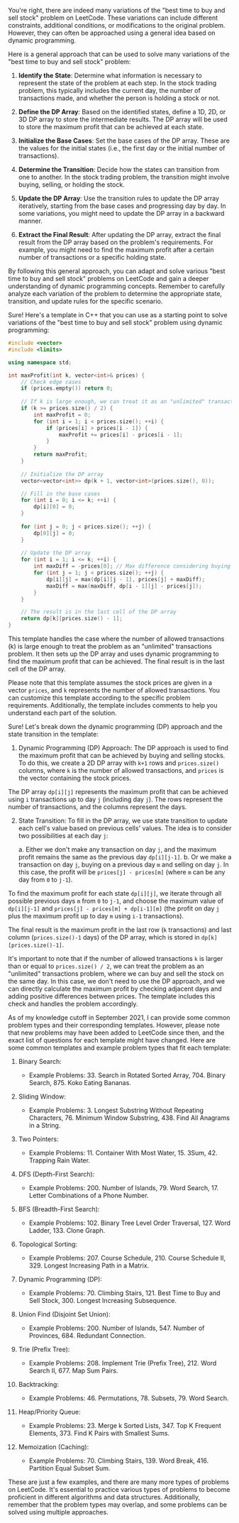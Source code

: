 You're right, there are indeed many variations of the "best time to buy and sell stock" problem on LeetCode. These variations can include different constraints, additional conditions, or modifications to the original problem. However, they can often be approached using a general idea based on dynamic programming.

Here is a general approach that can be used to solve many variations of the "best time to buy and sell stock" problem:

1. **Identify the State**: Determine what information is necessary to represent the state of the problem at each step. In the stock trading problem, this typically includes the current day, the number of transactions made, and whether the person is holding a stock or not.

2. **Define the DP Array**: Based on the identified states, define a 1D, 2D, or 3D DP array to store the intermediate results. The DP array will be used to store the maximum profit that can be achieved at each state.

3. **Initialize the Base Cases**: Set the base cases of the DP array. These are the values for the initial states (i.e., the first day or the initial number of transactions).

4. **Determine the Transition**: Decide how the states can transition from one to another. In the stock trading problem, the transition might involve buying, selling, or holding the stock.

5. **Update the DP Array**: Use the transition rules to update the DP array iteratively, starting from the base cases and progressing day by day. In some variations, you might need to update the DP array in a backward manner.

6. **Extract the Final Result**: After updating the DP array, extract the final result from the DP array based on the problem's requirements. For example, you might need to find the maximum profit after a certain number of transactions or a specific holding state.

By following this general approach, you can adapt and solve various "best time to buy and sell stock" problems on LeetCode and gain a deeper understanding of dynamic programming concepts. Remember to carefully analyze each variation of the problem to determine the appropriate state, transition, and update rules for the specific scenario.

Sure! Here's a template in C++ that you can use as a starting point to solve variations of the "best time to buy and sell stock" problem using dynamic programming:

```cpp
#include <vector>
#include <limits>

using namespace std;

int maxProfit(int k, vector<int>& prices) {
    // Check edge cases
    if (prices.empty()) return 0;
    
    // If k is large enough, we can treat it as an "unlimited" transactions problem
    if (k >= prices.size() / 2) {
        int maxProfit = 0;
        for (int i = 1; i < prices.size(); ++i) {
            if (prices[i] > prices[i - 1]) {
                maxProfit += prices[i] - prices[i - 1];
            }
        }
        return maxProfit;
    }
    
    // Initialize the DP array
    vector<vector<int>> dp(k + 1, vector<int>(prices.size(), 0));

    // Fill in the base cases
    for (int i = 0; i <= k; ++i) {
        dp[i][0] = 0;
    }
    
    for (int j = 0; j < prices.size(); ++j) {
        dp[0][j] = 0;
    }
    
    // Update the DP array
    for (int i = 1; i <= k; ++i) {
        int maxDiff = -prices[0]; // Max difference considering buying on day 0
        for (int j = 1; j < prices.size(); ++j) {
            dp[i][j] = max(dp[i][j - 1], prices[j] + maxDiff);
            maxDiff = max(maxDiff, dp[i - 1][j] - prices[j]);
        }
    }

    // The result is in the last cell of the DP array
    return dp[k][prices.size() - 1];
}
```

This template handles the case where the number of allowed transactions (k) is large enough to treat the problem as an "unlimited" transactions problem. It then sets up the DP array and uses dynamic programming to find the maximum profit that can be achieved. The final result is in the last cell of the DP array.

Please note that this template assumes the stock prices are given in a vector `prices`, and `k` represents the number of allowed transactions. You can customize this template according to the specific problem requirements. Additionally, the template includes comments to help you understand each part of the solution.

Sure! Let's break down the dynamic programming (DP) approach and the state transition in the template:

1. Dynamic Programming (DP) Approach:
The DP approach is used to find the maximum profit that can be achieved by buying and selling stocks. To do this, we create a 2D DP array with `k+1` rows and `prices.size()` columns, where `k` is the number of allowed transactions, and `prices` is the vector containing the stock prices.

The DP array `dp[i][j]` represents the maximum profit that can be achieved using `i` transactions up to day `j` (including day `j`). The rows represent the number of transactions, and the columns represent the days.

2. State Transition:
To fill in the DP array, we use state transition to update each cell's value based on previous cells' values. The idea is to consider two possibilities at each day `j`:

   a. Either we don't make any transaction on day `j`, and the maximum profit remains the same as the previous day `dp[i][j-1]`.
   b. Or we make a transaction on day `j`, buying on a previous day `m` and selling on day `j`. In this case, the profit will be `prices[j] - prices[m]` (where `m` can be any day from `0` to `j-1`).

To find the maximum profit for each state `dp[i][j]`, we iterate through all possible previous days `m` from `0` to `j-1`, and choose the maximum value of `dp[i][j-1]` and `prices[j] - prices[m] + dp[i-1][m]` (the profit on day `j` plus the maximum profit up to day `m` using `i-1` transactions).

The final result is the maximum profit in the last row (`k` transactions) and last column (`prices.size()-1` days) of the DP array, which is stored in `dp[k][prices.size()-1]`.

It's important to note that if the number of allowed transactions `k` is larger than or equal to `prices.size() / 2`, we can treat the problem as an "unlimited" transactions problem, where we can buy and sell the stock on the same day. In this case, we don't need to use the DP approach, and we can directly calculate the maximum profit by checking adjacent days and adding positive differences between prices. The template includes this check and handles the problem accordingly.



As of my knowledge cutoff in September 2021, I can provide some common problem types and their corresponding templates. However, please note that new problems may have been added to LeetCode since then, and the exact list of questions for each template might have changed. Here are some common templates and example problem types that fit each template:

1. Binary Search:
   - Example Problems: 33. Search in Rotated Sorted Array, 704. Binary Search, 875. Koko Eating Bananas.

2. Sliding Window:
   - Example Problems: 3. Longest Substring Without Repeating Characters, 76. Minimum Window Substring, 438. Find All Anagrams in a String.

3. Two Pointers:
   - Example Problems: 11. Container With Most Water, 15. 3Sum, 42. Trapping Rain Water.

4. DFS (Depth-First Search):
   - Example Problems: 200. Number of Islands, 79. Word Search, 17. Letter Combinations of a Phone Number.

5. BFS (Breadth-First Search):
   - Example Problems: 102. Binary Tree Level Order Traversal, 127. Word Ladder, 133. Clone Graph.

6. Topological Sorting:
   - Example Problems: 207. Course Schedule, 210. Course Schedule II, 329. Longest Increasing Path in a Matrix.

7. Dynamic Programming (DP):
   - Example Problems: 70. Climbing Stairs, 121. Best Time to Buy and Sell Stock, 300. Longest Increasing Subsequence.

8. Union Find (Disjoint Set Union):
   - Example Problems: 200. Number of Islands, 547. Number of Provinces, 684. Redundant Connection.

9. Trie (Prefix Tree):
   - Example Problems: 208. Implement Trie (Prefix Tree), 212. Word Search II, 677. Map Sum Pairs.

10. Backtracking:
    - Example Problems: 46. Permutations, 78. Subsets, 79. Word Search.

11. Heap/Priority Queue:
    - Example Problems: 23. Merge k Sorted Lists, 347. Top K Frequent Elements, 373. Find K Pairs with Smallest Sums.

12. Memoization (Caching):
    - Example Problems: 70. Climbing Stairs, 139. Word Break, 416. Partition Equal Subset Sum.

These are just a few examples, and there are many more types of problems on LeetCode. It's essential to practice various types of problems to become proficient in different algorithms and data structures. Additionally, remember that the problem types may overlap, and some problems can be solved using multiple approaches.